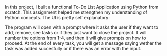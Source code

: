 In this project, I built a functional To-Do List Application using Python from scratch.
This assignment helped me strengthen my understanding of Python concepts.
The UI is pretty self explanatory:

The program will open with a prompt where it asks the user if they want to add, remove, see tasks or if they just want to close 
the project. 
It will number the options from 1-4, and then it will give prompts on how to proceed. 
At the end of every task, you will get a message saying wether the task was added succesfully or if there was an error with the input.
